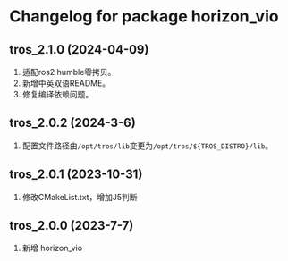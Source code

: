 # Changelog for package horizon_vio

tros_2.1.0 (2024-04-09)
------------------
1. 适配ros2 humble零拷贝。
2. 新增中英双语README。
3. 修复编译依赖问题。

tros_2.0.2 (2024-3-6)
------------------
1. 配置文件路径由`/opt/tros/lib`变更为`/opt/tros/${TROS_DISTRO}/lib`。

tros_2.0.1 (2023-10-31)
------------------
1. 修改CMakeList.txt，增加J5判断
   
tros_2.0.0 (2023-7-7)
------------------
1. 新增 horizon_vio
